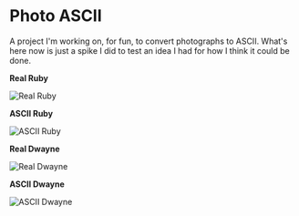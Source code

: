 # Photo ASCII

A project I'm working on, for fun, to convert photographs to ASCII. What's here now is just a spike I did to test an idea I had for how I think it could be done.

**Real Ruby**

![Real Ruby](https://raw.githubusercontent.com/dwayne/photoascii/master/samples/ruby.png)

**ASCII Ruby**

![ASCII Ruby](https://raw.githubusercontent.com/dwayne/photoascii/master/results/ruby.png)

**Real Dwayne**

![Real Dwayne](https://raw.githubusercontent.com/dwayne/photoascii/master/samples/dwayne.jpg)

**ASCII Dwayne**

![ASCII Dwayne](https://raw.githubusercontent.com/dwayne/photoascii/master/results/dwayne.png)

